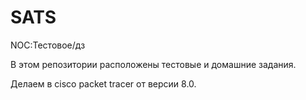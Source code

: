 # SATS
NOC:Тестовое/дз

В этом репозитории расположены  тестовые и  домашние задания.

Делаем в cisco packet tracer от версии 8.0.
